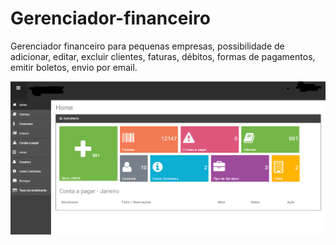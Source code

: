 # Gerenciador-financeiro
Gerenciador financeiro para pequenas empresas, possibilidade de adicionar, editar, excluir clientes, faturas, débitos, formas de
pagamentos, emitir boletos, envio por email.

<img src="gerenciador.png">
